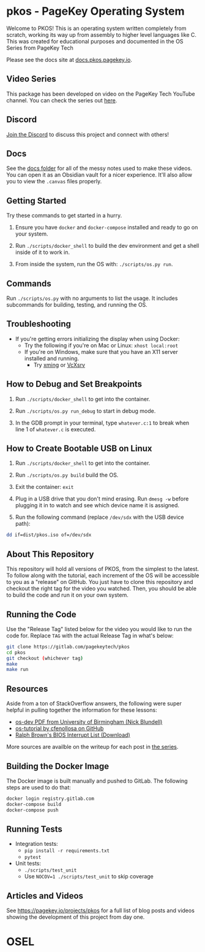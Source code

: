 # pkos - PageKey Operating System

Welcome to PKOS! This is an operating system written completely from scratch, working its way up from assembly to higher level languages like C. This was created for educational purposes and documented in the OS Series from PageKey Tech

Please see the docs site at [docs.pkos.pagekey.io](https://docs.pkos.pagekey.io).

## Video Series

This package has been developed on video on the PageKey Tech YouTube channel. You can check the series out [here](https://www.youtube.com/playlist?list=PL3Kz_hCNpKSTFCTJtP4-9mkYDVM7rAprW).

## Discord

[Join the Discord](https://discord.gg/5m5yFgDPF5) to discuss this project and connect with others!

## Docs

See the [docs folder](docs/) for all of the messy notes used to make these videos. You can open it as an Obsidian vault for a nicer experience. It'll also allow you to view the `.canvas` files properly.

## Getting Started

Try these commands to get started in a hurry.

1. Ensure you have `docker` and `docker-compose` installed and ready to go on your system.

2. Run `./scripts/docker_shell` to build the dev environment and get a shell inside of it to work in.

3. From inside the system, run the OS with: `./scripts/os.py run`.

## Commands

Run `./scripts/os.py` with no arguments to list the usage. It includes subcommands for building, testing, and running the OS.

## Troubleshooting

- If you're getting errors initializing the display when using Docker:
  - Try the following if you're on Mac or Linux: `xhost local:root`
  - If you're on Windows, make sure that you have an X11 server installed and running.
    - Try [xming](https://sourceforge.net/projects/xming/) or [VcXsrv](https://sourceforge.net/projects/vcxsrv/)

## How to Debug and Set Breakpoints

1. Run `./scripts/docker_shell` to get into the container.

2. Run `./scripts/os.py run_debug` to start in debug mode.

3. In the GDB prompt in your terminal, type `whatever.c:1` to break when line 1 of `whatever.c` is executed.

## How to Create Bootable USB on Linux

1. Run `./scripts/docker_shell` to get into the container.

2. Run `./scripts/os.py build` build the OS.

3. Exit the container: `exit`

4. Plug in a USB drive that you don't mind erasing. Run `dmesg -w` before plugging it in to watch and see which device name it is assigned.

5. Run the following command (replace `/dev/sdx` with the USB device path):

```bash
dd if=dist/pkos.iso of=/dev/sdx
```

## About This Repository 

This repository will hold all versions of PKOS, from the simplest to the latest. To follow along with the tutorial, each increment of the OS will be accessible to you as a "release" on GitHub. You just have to clone this repository and checkout the right tag for the video you watched. Then, you should be able to build the code and run it on your own system.

## Running the Code

Use the "Release Tag" listed below for the video you would like to run the code for. Replace `TAG` with the actual Release Tag in what's below:

```bash
git clone https://gitlab.com/pagekeytech/pkos
cd pkos
git checkout (whichever tag)
make
make run
```

## Resources

Aside from a ton of StackOverflow answers, the following were super helpful in pulling together the information for these lessons:

* [os-dev PDF from University of Birmingham (Nick Blundell)](https://www.cs.bham.ac.uk/~exr/lectures/opsys/10_11/lectures/os-dev.pdf)
* [os-tutorial by cfenollosa on GitHub](https://github.com/cfenollosa/os-tutorial)
* [Ralph Brown's BIOS Interrupt List (Download)](http://www.cs.cmu.edu/~ralf/files.html)

More sources are availble on the writeup for each post in [the series](https://pagekeytech.com/projects/pkos).

## Building the Docker Image

The Docker image is built manually and pushed to GitLab. The following steps are used to do that:

```bash
docker login registry.gitlab.com
docker-compose build
docker-compose push
```

## Running Tests

- Integration tests:
  - `pip install -r requirements.txt`
  - `pytest`
- Unit tests:
  - `./scripts/test_unit`
  - Use `NOCOV=1 ./scripts/test_unit` to skip coverage

## Articles and Videos

See https://pagekey.io/projects/pkos for a full list of blog posts and videos showing the development of this project from day one.
# OSEL
